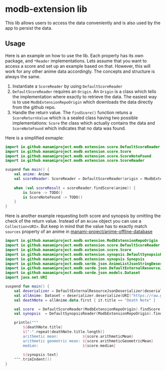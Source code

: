 # modb-extension lib

This lib allows users to access the data conveniently and is also used by the app to persist the data.

## Usage

Here is an example on how to use the lib.
Each property has its own package, and `*Reader` implementations.
Lets assume that you want to access a score and set up an example based on that.
However, this will work for any other anime data accordingly. The concepts and structure is always the same.

1. Instantiate a `ScoreReader` by using `DefaultScoreReader`
2. `DefaultScoreReader` requires an `Origin`. An `Origin` is a class which tells the implementation where exactly to retrieve the data. The easiest way is to use `ModbExtensionRepoOrigin` which downloads the data directly from the github repo.
3. Handle the return value. The `findScore()` function retuns a `ScoreReturnValue` which is a sealed class having two possible implementations: `Score` the class which actually contains the data and `ScoreNoteFound` which indicates that no data was found.

Here is a simplified exmaple:

```kotlin
import io.github.manamiproject.modb.extension.score.DefaultScoreReader
import io.github.manamiproject.modb.extension.score.Score
import io.github.manamiproject.modb.extension.score.ScoreNoteFound
import io.github.manamiproject.modb.extension.score.ScoreReader

suspend fun main() {
    val anime: Anime
    val scoreReader: ScoreReader = DefaultScoreReader(origin = ModbExtensionRepoOrigin)
    
    when (val scoreResult = scoreReader.findScore(anime)) {
        is Score -> TODO()
        is ScoreNoteFound -> TODO()
    }
}
```

Here is another example requesting both score and synopsis by omitting the check of the return value.
Instead of an `Anime` object you can use a `Collection<URI>`. But keep in mind that the value has to exactly match `sources` property of an anime in [manami-project/anime-offline-database](https://github.com/manami-project/anime-offline-database)

```kotlin
import io.github.manamiproject.modb.extension.ModbExtensionRepoOrigin
import io.github.manamiproject.modb.extension.score.DefaultScoreReader
import io.github.manamiproject.modb.extension.score.Score
import io.github.manamiproject.modb.extension.synopsis.DefaultSynopsisReader
import io.github.manamiproject.modb.extension.synopsis.Synopsis
import io.github.manamiproject.modb.serde.json.AnimeListJsonStringDeserializer
import io.github.manamiproject.modb.serde.json.DefaultExternalResourceJsonDeserializer
import io.github.manamiproject.modb.serde.json.models.Dataset
import java.net.URI

suspend fun main() {
    val deserializer = DefaultExternalResourceJsonDeserializer(deserializer = AnimeListJsonStringDeserializer())
    val allAnime: Dataset = deserializer.deserialize(URI("https://raw.githubusercontent.com/manami-project/anime-offline-database/master/anime-offline-database.zip").toURL())
    val deathNote = allAnime.data.first { it.title == "Death Note" }

    val score  = DefaultScoreReader(ModbExtensionRepoOrigin).findScore(deathNote) as Score
    val synopsis  = DefaultSynopsisReader(ModbExtensionRepoOrigin).findSynopsis(deathNote) as Synopsis

    println("""
        ${deathNote.title}
        ${"-".repeat(deathNote.title.length)}        
        arithmetic mean:           ${score.arithmeticMean}
        arithmetic geometric mean: ${score.arithmeticGeometricMean}
        median:                    ${score.median}
        
        ${synopsis.text}
    """.trimIndent())
}
```